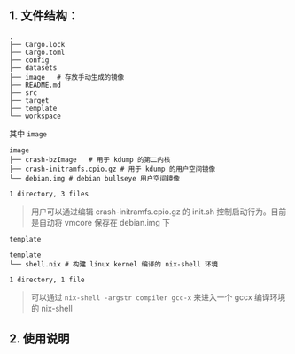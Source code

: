  ## 1. 文件结构：

```
.
├── Cargo.lock
├── Cargo.toml
├── config
├── datasets
├── image   # 存放手动生成的镜像
├── README.md
├── src
├── target
├── template
└── workspace
```

其中 `image`

```
image
├── crash-bzImage   # 用于 kdump 的第二内核
├── crash-initramfs.cpio.gz # 用于 kdump 的用户空间镜像
└── debian.img # debian bullseye 用户空间镜像

1 directory, 3 files
```

> 用户可以通过编辑 crash-initramfs.cpio.gz 的 init.sh 控制启动行为。目前是自动将 vmcore 保存在 debian.img 下

`template`
```
template
└── shell.nix # 构建 linux kernel 编译的 nix-shell 环境

1 directory, 1 file
```
> 可以通过 `nix-shell -argstr compiler gcc-x` 来进入一个 gccx 编译环境的 nix-shell

## 2. 使用说明